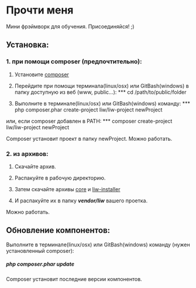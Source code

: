 # Прочти меня

Мини фрэймворк для обучения. Присоединяйся! ;)

## Установка: 

### 1. при помощи composer (предпочтительно):
1. Установите [composer](https://getcomposer.org/doc/00-intro.md)

2. Перейдите при помощи терминала(linux/osx) или GitBash(windows) в папку доступную из веб (www, public...):
*** cd /path/to/public/folder

3. Выполните в терминале(linux/osx) или GitBash(windows) команду:
*** php composer.phar create-project liw/liw-project newProject

или, если composer добавлен в PATH:
*** composer create-project liw/liw-project newProject 

Composer установит проект в папку newProject.
Можно работать.

### 2. из архивов:
1. Скачайте архив.

2. Распакуйте в рабочую директорию.

3. Затем скачайте архивы [core](https://github.com/Razzwan/core) и [liw-installer](https://github.com/Razzwan/liw-installer)

4. И распакуйте их в папку ***vendor/liw*** вашего проетка.
 
Можно работать.


## Обновление компонентов: ##
Выполните в терминале(linux/osx) или GitBash(windows) команду (нужен установленный composer):
##### php composer.phar update #####

Composer установит последние версии компонентов.
